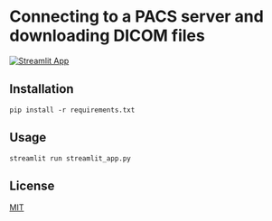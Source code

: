 # Connecting to a PACS server and downloading DICOM files


[![Streamlit App](https://static.streamlit.io/badges/streamlit_badge_black_white.svg)](https://artinmajdi-data7-pacs-dicom-streamlit-app-iyjinz.streamlitapp.com/)

## Installation

`pip install -r requirements.txt`

## Usage

`streamlit run streamlit_app.py`

## License

[MIT](https://choosealicense.com/licenses/mit/)